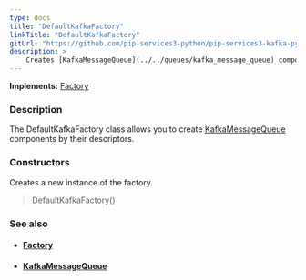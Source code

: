 ```yaml
---
type: docs
title: "DefaultKafkaFactory"
linkTitle: "DefaultKafkaFactory"
gitUrl: "https://github.com/pip-services3-python/pip-services3-kafka-python"
description: > 
    Creates [KafkaMessageQueue](../../queues/kafka_message_queue) components by their descriptors.
---
```


**Implements:** [Factory](../../../components/build/factory)

### Description

The DefaultKafkaFactory class allows you to create [KafkaMessageQueue](../../queues/kafka_message_queue) components by their descriptors.

### Constructors

Creates a new instance of the factory. 

> DefaultKafkaFactory()


### See also
- #### [Factory](../../../components/build/factory)
- #### [KafkaMessageQueue](../../queues/kafka_message_queue)

